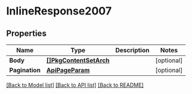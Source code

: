 # InlineResponse2007

## Properties

Name | Type | Description | Notes
------------ | ------------- | ------------- | -------------
**Body** | [**[]PkgContentSetArch**](pkgContentSetArch.md) |  | [optional] 
**Pagination** | [**ApiPageParam**](APIPageParam.md) |  | [optional] 

[[Back to Model list]](../README.md#documentation-for-models) [[Back to API list]](../README.md#documentation-for-api-endpoints) [[Back to README]](../README.md)


